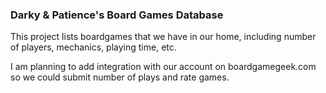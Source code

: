 ### Darky & Patience's Board Games Database ###

This project lists boardgames that we have in our home, including number of players, mechanics, playing time, etc.

I am planning to add integration with our account on boardgamegeek.com so we could submit number of plays and rate games.

